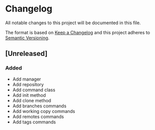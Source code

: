 # Changelog
All notable changes to this project will be documented in this file.

The format is based on [Keep a Changelog](http://keepachangelog.com/en/1.0.0/)
and this project adheres to [Semantic Versioning](http://semver.org/spec/v2.0.0.html).

## [Unreleased]
### Added
- Add manager
- Add repository
- Add command class
- Add init method
- Add clone method
- Add branches commands
- Add working copy commands
- Add remotes commands
- Add tags commands
